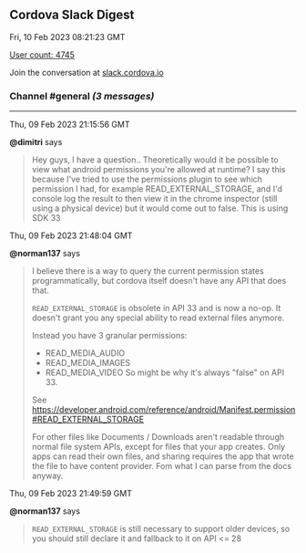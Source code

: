 ## Cordova Slack Digest
Fri, 10 Feb 2023 08:21:23 GMT

[User count: 4745](https://cordova.slack.com/)


Join the conversation at [slack.cordova.io](http://slack.cordova.io/)

### __Channel #general__ _(3 messages)_
---

Thu, 09 Feb 2023 21:15:56 GMT

__@dimitri__ says 
> Hey guys, I have a question.. Theoretically would it be possible to view what android permissions you're allowed at runtime? I say this because I've tried to use the permissions plugin to see which permission I had, for example READ_EXTERNAL_STORAGE, and I'd console log the result to then view it in the chrome inspector (still using a physical device) but it would come out to false. This is using SDK 33
> 

Thu, 09 Feb 2023 21:48:04 GMT

__@norman137__ says 
> I believe there is a way to query the current permission states programmatically, but cordova itself doesn't have any API that does that.
> 
> `READ_EXTERNAL_STORAGE` is obsolete in API 33 and is now a no-op. It doesn't grant you any special ability to read external files anymore.
> 
> Instead you have 3 granular permissions:
> 
> - READ_MEDIA_AUDIO
> - READ_MEDIA_IMAGES
> - READ_MEDIA_VIDEO
> So might be why it's always "false" on API 33.
> 
> See <https://developer.android.com/reference/android/Manifest.permission#READ_EXTERNAL_STORAGE>
> 
> For other files like Documents / Downloads aren't readable through normal file system APIs, except for files that your app creates. Only apps can read their own files, and sharing requires the app that wrote the file to have content provider. Fom what I can parse from the docs anyway.
> 

Thu, 09 Feb 2023 21:49:59 GMT

__@norman137__ says 
> `READ_EXTERNAL_STORAGE` is still necessary to support older devices, so you should still declare it and fallback to it on API &lt;= 28
> 
